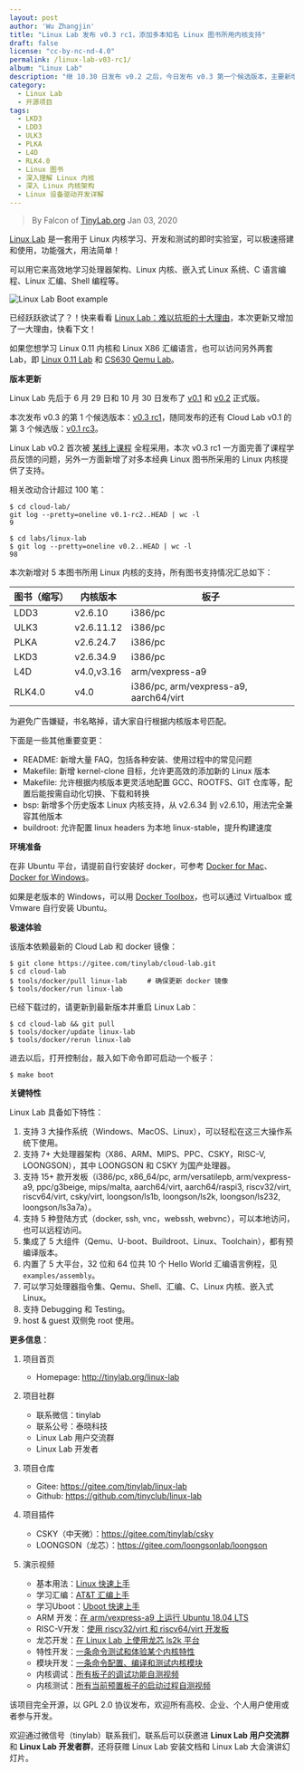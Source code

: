 ```yaml
---
layout: post
author: 'Wu Zhangjin'
title: "Linux Lab 发布 v0.3 rc1，添加多本知名 Linux 图书所用内核支持"
draft: false
license: "cc-by-nc-nd-4.0"
permalink: /linux-lab-v03-rc1/
album: "Linux Lab"
description: "继 10.30 日发布 v0.2 之后，今日发布 v0.3 第一个候选版本，主要新增多本经典 Linux 图书所用 Linux 内核支持。"
category:
  - Linux Lab
  - 开源项目
tags:
  - LKD3
  - LDD3
  - ULK3
  - PLKA
  - L4D
  - RLK4.0
  - Linux 图书
  - 深入理解 Linux 内核
  - 深入 Linux 内核架构
  - Linux 设备驱动开发详解
---
```


> By Falcon of [TinyLab.org][1]
> Jan 03, 2020

[Linux Lab](http://tinylab.org/linux-lab) 是一套用于 Linux 内核学习、开发和测试的即时实验室，可以极速搭建和使用，功能强大，用法简单！

可以用它来高效地学习处理器架构、Linux 内核、嵌入式 Linux 系统、C 语言编程、Linux 汇编、Shell 编程等。

![Linux Lab Boot example](/wp-content/uploads/2019/12/linux-lab.jpg)

已经跃跃欲试了？！快来看看 [Linux Lab：难以抗拒的十大理由](http://tinylab.org/why-linux-lab/)，本次更新又增加了一大理由，快看下文！

如果您想学习 Linux 0.11 内核和 Linux X86 汇编语言，也可以访问另外两套 Lab，即 [Linux 0.11 Lab](http://tinylab.org/linux-0.11-lab) 和 [CS630 Qemu Lab](http://tinylab.org/cs630-qemu-lab)。


**版本更新**

Linux Lab 先后于 6 月 29 日和 10 月 30 日发布了 [v0.1](https://gitee.com/tinylab/linux-lab/tree/v0.1) 和 [v0.2](https://gitee.com/tinylab/linux-lab/tree/v0.2/) 正式版。

本次发布 v0.3 的第 1 个候选版本：[v0.3 rc1](https://gitee.com/tinylab/linux-lab/tree/v0.3-rc1/)，随同发布的还有 Cloud Lab v0.1 的第 3 个候选版：[v0.1 rc3](https://gitee.com/tinylab/cloud-lab/tree/v0.1-rc3/)。

Linux Lab v0.2 首次被 [某线上课程](https://www.cctalk.com/m/group/88089283) 全程采用，本次 v0.3 rc1 一方面完善了课程学员反馈的问题，另外一方面新增了对多本经典 Linux 图书所采用的 Linux 内核提供了支持。

相关改动合计超过 100 笔：

    $ cd cloud-lab/
    git log --pretty=oneline v0.1-rc2..HEAD | wc -l
    9

    $ cd labs/linux-lab
    $ git log --pretty=oneline v0.2..HEAD | wc -l
    98

本次新增对 5 本图书所用 Linux 内核的支持，所有图书支持情况汇总如下：

|  图书（缩写） | 内核版本         | 板子
|---------------|------------------|-----------------
|  LDD3         | v2.6.10          | i386/pc
|  ULK3         | v2.6.11.12       | i386/pc
|  PLKA         | v2.6.24.7        | i386/pc
|  LKD3         | v2.6.34.9        | i386/pc
|  L4D          | v4.0,v3.16       | arm/vexpress-a9
|  RLK4.0       | v4.0             | i386/pc, arm/vexpress-a9, aarch64/virt

为避免广告嫌疑，书名略掉，请大家自行根据内核版本号匹配。

下面是一些其他重要变更：

* README: 新增大量 FAQ，包括各种安装、使用过程中的常见问题
* Makefile: 新增 kernel-clone 目标，允许更高效的添加新的 Linux 版本
* Makefile: 允许根据内核版本更灵活地配置 GCC、ROOTFS、GIT 仓库等，配置后能按需自动化切换、下载和转换
* bsp: 新增多个历史版本 Linux 内核支持，从 v2.6.34 到 v2.6.10，用法完全兼容其他版本
* buildroot: 允许配置 linux headers 为本地 linux-stable，提升构建速度

**环境准备**

在非 Ubuntu 平台，请提前自行安装好 docker，可参考 [Docker for Mac](https://docs.docker.com/docker-for-mac/)、[Docker for Windows](https://docs.docker.com/docker-for-windows/)。

如果是老版本的 Windows，可以用 [Docker Toolbox](https://docs.docker.com/toolbox/overview/)，也可以通过 Virtualbox 或 Vmware 自行安装 Ubuntu。

**极速体验**

该版本依赖最新的 Cloud Lab 和 docker 镜像：

    $ git clone https://gitee.com/tinylab/cloud-lab.git
    $ cd cloud-lab
    $ tools/docker/pull linux-lab     # 确保更新 docker 镜像
    $ tools/docker/run linux-lab

已经下载过的，请更新到最新版本并重启 Linux Lab：

    $ cd cloud-lab && git pull
    $ tools/docker/update linux-lab
    $ tools/docker/rerun linux-lab

进去以后，打开控制台，敲入如下命令即可启动一个板子：

    $ make boot


**关键特性**

Linux Lab 具备如下特性：

1. 支持 3 大操作系统（Windows、MacOS、Linux），可以轻松在这三大操作系统下使用。
2. 支持 7+ 大处理器架构（X86、ARM、MIPS、PPC、CSKY，RISC-V, LOONGSON），其中 LOONGSON 和 CSKY 为国产处理器。
3. 支持 15+ 款开发板（i386/pc, x86_64/pc, arm/versatilepb, arm/vexpress-a9, ppc/g3beige, mips/malta, aarch64/virt, aarch64/raspi3, riscv32/virt, riscv64/virt, csky/virt, loongson/ls1b, loongson/ls2k, loongson/ls232, loongson/ls3a7a）。
4. 支持 5 种登陆方式（docker, ssh, vnc，webssh, webvnc），可以本地访问，也可以远程访问。
5. 集成了 5 大组件（Qemu、U-boot、Buildroot、Linux、Toolchain），都有预编译版本。
6. 内置了 5 大平台，32 位和 64 位共 10 个 Hello World 汇编语言例程，见 `examples/assembly`。
7. 可以学习处理器指令集、Qemu、Shell、汇编、C、Linux 内核、嵌入式 Linux。
8. 支持 Debugging 和 Testing。
9. host & guest 双侧免 root 使用。

**更多信息**：

1. 项目首页
    - Homepage: <http://tinylab.org/linux-lab>

2. 项目社群
    - 联系微信：tinylab
    - 联系公号：泰晓科技
    - Linux Lab 用户交流群
    - Linux Lab 开发者

3. 项目仓库
    - Gitee: <https://gitee.com/tinylab/linux-lab>
    - Github:  <https://github.com/tinyclub/linux-lab>

4. 项目插件
    - CSKY（中天微）：<https://gitee.com/tinylab/csky>
    - LOONGSON（龙芯）：<https://gitee.com/loongsonlab/loongson>

5. 演示视频
    - 基本用法：[Linux 快速上手](http://showterm.io/6fb264246580281d372c6)
    - 学习汇编：[AT&T 汇编上手](http://showterm.io/0f0c2a6e754702a429269)
    - 学习Uboot：[Uboot 快速上手](http://showterm.io/11f5ae44b211b56a5d267)
    - ARM 开发：[在 arm/vexpress-a9 上运行 Ubuntu 18.04 LTS](http://showterm.io/c351abb6b1967859b7061)
    - RISC-V开发：[使用 riscv32/virt 和 riscv64/virt 开发板](http://showterm.io/37ce75e5f067be2cc017f)
    - 龙芯开发：[在 Linux Lab 上使用龙芯 ls2k 平台](http://showterm.io/1eca85a09775fd212d827)
    - 特性开发：[一条命令测试和体验某个内核特性](http://showterm.io/7edd2e51e291eeca59018)
    - 模块开发：[一条命令配置、编译和测试内核模块](http://showterm.io/26b78172aa926a316668d)
    - 内核调试：[所有板子的调试功能自测视频](http://showterm.io/0255c6a8b7d16dc116cbe)
    - 内核测试：[所有当前预置板子的启动过程自测视频](http://showterm.io/8cd2babf19e0e4f90897e)


该项目完全开源，以 GPL 2.0 协议发布，欢迎所有高校、企业、个人用户使用或者参与开发。

欢迎通过微信号（tinylab）联系我们，联系后可以获邀进 **Linux Lab 用户交流群** 和 **Linux Lab 开发者群**，还将获赠 Linux Lab 安装文档和 Linux Lab 大会演讲幻灯片。


[1]: http://tinylab.org

